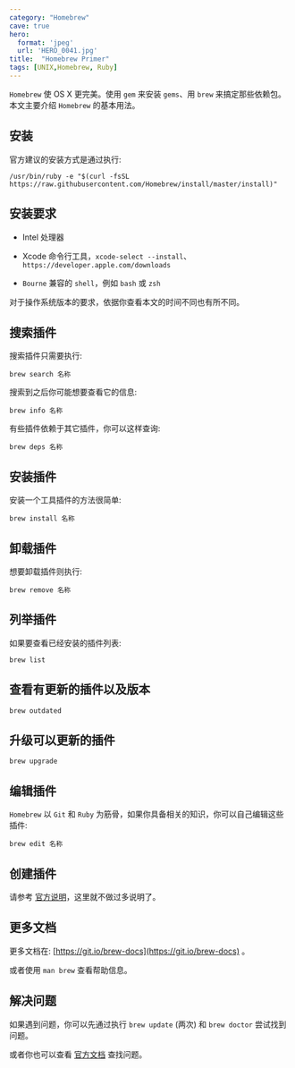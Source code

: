 ```yaml
---
category: "Homebrew"
cave: true
hero:
  format: 'jpeg'
  url: 'HERO_0041.jpg'
title:  "Homebrew Primer"
tags: [UNIX,Homebrew, Ruby]
---
```

`Homebrew` 使 OS X 更完美。使用 `gem` 来安装 `gems`、用 `brew` 来搞定那些依赖包。本文主要介绍 `Homebrew` 的基本用法。

## 安装

官方建议的安装方式是通过执行:

```console
/usr/bin/ruby -e "$(curl -fsSL https://raw.githubusercontent.com/Homebrew/install/master/install)"
```

## 安装要求

* Intel 处理器

* Xcode 命令行工具，`xcode-select --install`、`https://developer.apple.com/downloads`

* `Bourne` 兼容的 `shell`，例如 `bash` 或 `zsh`

对于操作系统版本的要求，依据你查看本文的时间不同也有所不同。

## 搜索插件

搜索插件只需要执行:

```console
brew search 名称
```

搜索到之后你可能想要查看它的信息:

```console
brew info 名称
```

有些插件依赖于其它插件，你可以这样查询:

```console
brew deps 名称
```

## 安装插件

安装一个工具插件的方法很简单:

```console
brew install 名称
```

## 卸载插件

想要卸载插件则执行:

```console
brew remove 名称
```

## 列举插件

如果要查看已经安装的插件列表:

```console
brew list
```

## 查看有更新的插件以及版本

```console
brew outdated
```

## 升级可以更新的插件

```console
brew upgrade
```

## 编辑插件

`Homebrew` 以 `Git` 和 `Ruby` 为筋骨，如果你具备相关的知识，你可以自己编辑这些插件:

```console
brew edit 名称
```

## 创建插件

请参考 [官方说明](https://github.com/Homebrew/brew/blob/master/docs/Formula-Cookbook.md)，这里就不做过多说明了。

## 更多文档

更多文档在: [https://git.io/brew-docs](https://git.io/brew-docs) 。

或者使用 `man brew` 查看帮助信息。

## 解决问题

如果遇到问题，你可以先通过执行 `brew update` (两次) 和 `brew doctor` 尝试找到问题。

或者你也可以查看 [官方文档](https://github.com/Homebrew/brew/blob/master/docs/Common-Issues.md) 查找问题。




